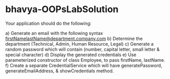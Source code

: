# bhavya-OOPsLabSolution

Your application should do the following:

a)	Generate an email with the following syntax firstNamelastName@department.company.com
b)	Determine the department (Technical, Admin, Human Resource, Legal)
c)	Generate a random password which will contain (number, capital letter, small letter & special character)
d)	Display the generated credentials
e)	Use parameterized constructor of class Employee, to pass firstName, lastName.
f)	Create a separate CredentialService which will have generatePassword, generateEmailAddress, & showCredentials method.
